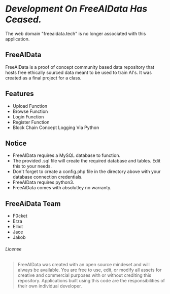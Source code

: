 # *Development On FreeAIData Has Ceased.* 
The web domain "freeaidata.tech" is no longer associated with this application.

## FreeAIData
FreeAIData is a proof of concept community based data repository that hosts free ethically sourced data meant to be used to train AI's. It was created as a final project for a class.

## Features
- Upload Function
- Browse Function
- Login Function
- Register Function
- Block Chain Concept Logging Via Python

## Notice
- FreeAIData requires a MySQL database to function.
- The provided .sql file will create the required database and tables. Edit this to your needs.
- Don't forget to create a config.php file in the directory above with your database connection credentials.
- FreeAIData requires python3.
- FreeAiData comes with absolutley no warranty.

## FreeAiData Team
- F0cket
- Erza
- Elliot
- Jace
- Jakob

###### License
> FreeAIData was created with an open source mindeset and will always be available.
> You are free to use, edit, or modify all assets for creative and commercial purposes with or without crediting this repository.
> Applications built using this code are the responsibilities of their own individual developer.
